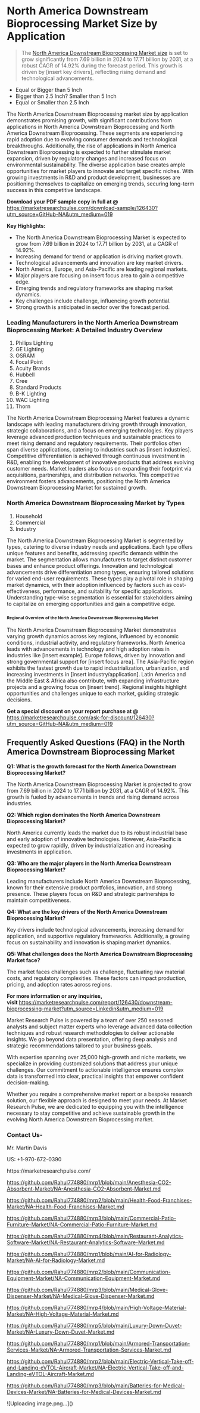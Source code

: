 <h1>North America Downstream Bioprocessing Market&nbsp;Size by Application</h1><blockquote><p>The <a href="https://marketresearchpulse.com/download-sample/126430?utm_source=GitHub-NA&amp;utm_medium=019">North America Downstream Bioprocessing Market size</a> is set to grow significantly from 7.69 billion in 2024 to 17.71 billion by 2031, at a robust CAGR of 14.92% during the forecast period. This growth is driven by [insert key drivers], reflecting rising demand and technological advancements.</p></blockquote><ul><li> Equal or Bigger than 5 Inch<li> Bigger than 2.5 Inch? Smaller than 5 Inch<li> Equal or Smaller than 2.5 Inch</li></ul><p>The North America Downstream Bioprocessing market size by application demonstrates promising growth, with significant contributions from applications in North America Downstream Bioprocessing and North America Downstream Bioprocessing. These segments are experiencing rapid adoption due to evolving consumer demands and technological breakthroughs. Additionally, the rise of applications in North America Downstream Bioprocessing is expected to further stimulate market expansion, driven by regulatory changes and increased focus on environmental sustainability. The diverse application base creates ample opportunities for market players to innovate and target specific niches. With growing investments in R&D and product development, businesses are positioning themselves to capitalize on emerging trends, securing long-term success in this competitive landscape.</p><p><strong>Download your PDF sample copy in full at @ </strong><a href="https://marketresearchpulse.com/download-sample/126430?utm_source=GitHub-NA&amp;utm_medium=019">https://marketresearchpulse.com/download-sample/126430?utm_source=GitHub-NA&amp;utm_medium=019</a></p><p><strong>Key Highlights: </strong></p><ul><li>The North America Downstream Bioprocessing Market is expected to grow from 7.69 billion in 2024 to 17.71 billion by 2031, at a CAGR of 14.92%.</li><li>Increasing demand for trend or application is driving market growth.</li><li>Technological advancements and innovation are key market drivers.</li><li>North America, Europe, and Asia-Pacific are leading regional markets.</li><li>Major players are focusing on insert focus area to gain a competitive edge.</li><li>Emerging trends and regulatory frameworks are shaping market dynamics.</li><li>Key challenges include challenge, influencing growth potential.</li><li>Strong growth is anticipated in sector over the forecast period.</li></ul><h3>Leading Manufacturers in the North America Downstream Bioprocessing Market: A Detailed Industry Overview</h3><ol><li> Philips Lighting</li><li>GE Lighting</li><li>OSRAM</li><li>Focal Point</li><li>Acuity Brands</li><li>Hubbell</li><li>Cree</li><li>Standard Products</li><li>B-K Lighting</li><li>WAC Lighting</li><li>Thorn</li></ol><div class="flex max-w-full flex-col flex-grow"><div class="min-h-8 text-message flex w-full flex-col items-end gap-2 whitespace-normal break-words [.text-message+&amp;]:mt-5" dir="auto" data-message-author-role="assistant" data-message-id="fd8432e4-4910-450d-b182-61b7bfb0a01f" data-message-model-slug="gpt-4o"><div class="flex w-full flex-col gap-1 empty:hidden first:pt-[3px]"><div class="markdown prose w-full break-words dark:prose-invert light"><p>The North America Downstream Bioprocessing Market features a dynamic landscape with leading manufacturers driving growth through innovation, strategic collaborations, and a focus on emerging technologies. Key players leverage advanced production techniques and sustainable practices to meet rising demand and regulatory requirements. Their portfolios often span diverse applications, catering to industries such as [insert industries]. Competitive differentiation is achieved through continuous investment in R&amp;D, enabling the development of innovative products that address evolving customer needs. Market leaders also focus on expanding their footprint via acquisitions, partnerships, and distribution networks. This competitive environment fosters advancements, positioning the North America Downstream Bioprocessing Market for sustained growth.</p></div></div></div></div><h3>North America Downstream Bioprocessing Market by Types</h3><ol><li> Household<li> Commercial<li> Industry</li></ol><div class="flex max-w-full flex-col flex-grow"><div class="min-h-8 text-message flex w-full flex-col items-end gap-2 whitespace-normal break-words [.text-message+&amp;]:mt-5" dir="auto" data-message-author-role="assistant" data-message-id="084470be-0bb7-4664-bddf-5156b4f41249" data-message-model-slug="gpt-4o-mini"><div class="flex w-full flex-col gap-1 empty:hidden first:pt-[3px]"><div class="markdown prose w-full break-words dark:prose-invert light"><p>The North America Downstream Bioprocessing Market is segmented by types, catering to diverse industry needs and applications. Each type offers unique features and benefits, addressing specific demands within the market. The segmentation allows manufacturers to target distinct customer bases and enhance product offerings. Innovation and technological advancements drive differentiation among types, ensuring tailored solutions for varied end-user requirements. These types play a pivotal role in shaping market dynamics, with their adoption influenced by factors such as cost-effectiveness, performance, and suitability for specific applications. Understanding type-wise segmentation is essential for stakeholders aiming to capitalize on emerging opportunities and gain a competitive edge.</p></div></div></div></div><h3><span style="font-size: 11px;">Regional Overview of the North America Downstream Bioprocessing Market</span></h3><div class="flex max-w-full flex-col flex-grow"><div class="min-h-8 text-message flex w-full flex-col items-end gap-2 whitespace-normal break-words [.text-message+&amp;]:mt-5" dir="auto" data-message-author-role="assistant" data-message-id="e9038762-ce64-4e30-91c9-9bd413514231" data-message-model-slug="gpt-4o-mini"><div class="flex w-full flex-col gap-1 empty:hidden first:pt-[3px]"><div class="markdown prose w-full break-words dark:prose-invert light"><p>The North America Downstream Bioprocessing Market demonstrates varying growth dynamics across key regions, influenced by economic conditions, industrial activity, and regulatory frameworks. North America leads with advancements in technology and high adoption rates in industries like [insert example]. Europe follows, driven by innovation and strong governmental support for [insert focus area]. The Asia-Pacific region exhibits the fastest growth due to rapid industrialization, urbanization, and increasing investments in [insert industry/application]. Latin America and the Middle East &amp; Africa also contribute, with expanding infrastructure projects and a growing focus on [insert trend]. Regional insights highlight opportunities and challenges unique to each market, guiding strategic decisions.</p></div></div></div></div><p><strong>Get a special discount on your report purchase at @ </strong><a href="https://marketresearchpulse.com/ask-for-discount/126430?utm_source=GitHub-NA&amp;utm_medium=019">https://marketresearchpulse.com/ask-for-discount/126430?utm_source=GitHub-NA&amp;utm_medium=019</a></p><h2>Frequently Asked Questions (FAQ) in the North America Downstream Bioprocessing Market</h2><p><strong>Q1: What is the growth forecast for the North America Downstream Bioprocessing Market?</strong></p><p>The North America Downstream Bioprocessing Market is projected to grow from 7.69 billion in 2024 to 17.71 billion by 2031, at a CAGR of 14.92%. This growth is fueled by advancements in trends and rising demand across industries.</p><p><strong>Q2: Which region dominates the North America Downstream Bioprocessing Market?</strong></p><p>North America currently leads the market due to its robust industrial base and early adoption of innovative technologies. However, Asia-Pacific is expected to grow rapidly, driven by industrialization and increasing investments in application.</p><p><strong>Q3: Who are the major players in the North America Downstream Bioprocessing Market?</strong></p><p>Leading manufacturers include North America Downstream Bioprocessing, known for their extensive product portfolios, innovation, and strong presence. These players focus on R&amp;D and strategic partnerships to maintain competitiveness.</p><p><strong>Q4: What are the key drivers of the North America Downstream Bioprocessing Market?</strong></p><p>Key drivers include technological advancements, increasing demand for application, and supportive regulatory frameworks. Additionally, a growing focus on sustainability and innovation is shaping market dynamics.</p><p><strong>Q5: What challenges does the North America Downstream Bioprocessing Market face?</strong></p><p>The market faces challenges such as challenge, fluctuating raw material costs, and regulatory complexities. These factors can impact production, pricing, and adoption rates across regions.</p><p><strong>For more information or any inquiries, visit&nbsp;</strong><a href="https://marketresearchpulse.com/report/126430/downstream-bioprocessing-market?utm_source=Linkedin&utm_medium=019">https://marketresearchpulse.com/report/126430/downstream-bioprocessing-market?utm_source=Linkedin&utm_medium=019</a></p><p>Market Research Pulse is powered by a team of over 250 seasoned analysts and subject matter experts who leverage advanced data collection techniques and robust research methodologies to deliver actionable insights. We go beyond data presentation, offering deep analysis and strategic recommendations tailored to your business goals.</p><p>With expertise spanning over 25,000 high-growth and niche markets, we specialize in providing customized solutions that address your unique challenges. Our commitment to actionable intelligence ensures complex data is transformed into clear, practical insights that empower confident decision-making.</p><p>Whether you require a comprehensive market report or a bespoke research solution, our flexible approach is designed to meet your needs. At Market Research Pulse, we are dedicated to equipping you with the intelligence necessary to stay competitive and achieve sustainable growth in the evolving North America Downstream Bioprocessing market.</p><h3><strong>Contact Us-</strong></h3><p>Mr. Martin Davis</p><p>US: +1-970-672-0390</p><p>https://marketresearchpulse.com/</p><p><a href="https://github.com/Rahul774880/mrp1/blob/main/Anesthesia-CO2-Absorbent-Market/NA-Anesthesia-CO2-Absorbent-Market.md">https://github.com/Rahul774880/mrp1/blob/main/Anesthesia-CO2-Absorbent-Market/NA-Anesthesia-CO2-Absorbent-Market.md</a></p><p><a href="https://github.com/Rahul774880/mrp2/blob/main/Health-Food-Franchises-Market/NA-Health-Food-Franchises-Market.md">https://github.com/Rahul774880/mrp2/blob/main/Health-Food-Franchises-Market/NA-Health-Food-Franchises-Market.md</a></p><p><a href="https://github.com/Rahul774880/mrp3/blob/main/Commercial-Patio-Furniture-Market/NA-Commercial-Patio-Furniture-Market.md">https://github.com/Rahul774880/mrp3/blob/main/Commercial-Patio-Furniture-Market/NA-Commercial-Patio-Furniture-Market.md</a></p><p><a href="https://github.com/Rahul774880/mrp4/blob/main/Restaurant-Analytics-Software-Market/NA-Restaurant-Analytics-Software-Market.md">https://github.com/Rahul774880/mrp4/blob/main/Restaurant-Analytics-Software-Market/NA-Restaurant-Analytics-Software-Market.md</a></p><p><a href="https://github.com/Rahul774880/mrp1/blob/main/AI-for-Radiology-Market/NA-AI-for-Radiology-Market.md">https://github.com/Rahul774880/mrp1/blob/main/AI-for-Radiology-Market/NA-AI-for-Radiology-Market.md</a></p><p><a href="https://github.com/Rahul774880/mrp2/blob/main/Communication-Equipment-Market/NA-Communication-Equipment-Market.md">https://github.com/Rahul774880/mrp2/blob/main/Communication-Equipment-Market/NA-Communication-Equipment-Market.md</a></p><p><a href="https://github.com/Rahul774880/mrp3/blob/main/Medical-Glove-Dispenser-Market/NA-Medical-Glove-Dispenser-Market.md">https://github.com/Rahul774880/mrp3/blob/main/Medical-Glove-Dispenser-Market/NA-Medical-Glove-Dispenser-Market.md</a></p><p><a href="https://github.com/Rahul774880/mrp4/blob/main/High-Voltage-Material-Market/NA-High-Voltage-Material-Market.md">https://github.com/Rahul774880/mrp4/blob/main/High-Voltage-Material-Market/NA-High-Voltage-Material-Market.md</a></p><p><a href="https://github.com/Rahul774880/mrp5/blob/main/Luxury-Down-Duvet-Market/NA-Luxury-Down-Duvet-Market.md">https://github.com/Rahul774880/mrp5/blob/main/Luxury-Down-Duvet-Market/NA-Luxury-Down-Duvet-Market.md</a></p><p><a href="https://github.com/Rahul774880/mrp1/blob/main/Armored-Transportation-Services-Market/NA-Armored-Transportation-Services-Market.md">https://github.com/Rahul774880/mrp1/blob/main/Armored-Transportation-Services-Market/NA-Armored-Transportation-Services-Market.md</a></p><p><a href="https://github.com/Rahul774880/mrp2/blob/main/Electric-Vertical-Take-off-and-Landing-eVTOL-Aircraft-Market/NA-Electric-Vertical-Take-off-and-Landing-eVTOL-Aircraft-Market.md">https://github.com/Rahul774880/mrp2/blob/main/Electric-Vertical-Take-off-and-Landing-eVTOL-Aircraft-Market/NA-Electric-Vertical-Take-off-and-Landing-eVTOL-Aircraft-Market.md</a></p><p><a href="https://github.com/Rahul774880/mrp3/blob/main/Batteries-for-Medical-Devices-Market/NA-Batteries-for-Medical-Devices-Market.md">https://github.com/Rahul774880/mrp3/blob/main/Batteries-for-Medical-Devices-Market/NA-Batteries-for-Medical-Devices-Market.md</a></p>
![Uploading image.png…]()
